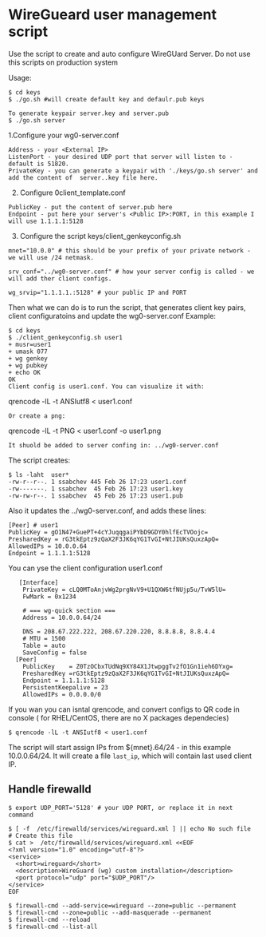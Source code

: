 WireGueard user management script
========================
Use the script to create and auto configure WireGUard Server.
Do not use this scripts on production system

Usage:
```
$ cd keys
$ ./go.sh #will create default key and defaulr.pub keys

To generate keypair server.key and server.pub
$ ./go.sh server
```
1.Configure your wg0-server.conf
```
Address - your <External IP>
ListenPort - your desired UDP port that server will listen to - default is 51820.
PrivateKey - you can generate a keypair with './keys/go.sh server' and add the content of  server..key file here.
```

2. Configure 0client_template.conf
```
PublicKey - put the content of server.pub here 
Endpoint - put here your server's <Public IP>:PORT, in this example I will use 1.1.1.1:5128
```

3. Configure the script keys/client_genkeyconfig.sh 
```
mnet="10.0.0" # this should be your prefix of your private network - we will use /24 netmask.

srv_conf="../wg0-server.conf" # how your server config is called - we will add ther client configs.

wg_srvip="1.1.1.1.:5128" # your public IP and PORT

```

Then what we can do is to run the script, that generates client key pairs, client configuratoins and update the wg0-server.conf
Example:
```
$ cd keys
$ ./client_genkeyconfig.sh user1
+ musr=user1
+ umask 077
+ wg genkey
+ wg pubkey
+ echo OK
OK
Client config is user1.conf. You can visualize it with:
```
qrencode -lL -t ANSIutf8 < user1.conf
```
Or create a png:
```
qrencode -lL -t PNG < user1.conf -o user1.png
```
It shuold be added to server confing in: ../wg0-server.conf
```
The script creates:
```
$ ls -laht  user*
-rw-r--r--. 1 ssabchev 445 Feb 26 17:23 user1.conf
-rw-------. 1 ssabchev  45 Feb 26 17:23 user1.key
-rw-rw-r--. 1 ssabchev  45 Feb 26 17:23 user1.pub
```
Also it updates the ../wg0-server.conf, and adds these lines:
```
[Peer] # user1
PublicKey = gO1N47+GuePT+4cYJuqqgaiPYbD9GDY0hlfEcTVOojc=
PresharedKey = rG3tkEptz9zQaX2F3JK6qYG1TvGI+NtJIUKsQuxzApQ=
AllowedIPs = 10.0.0.64
Endpoint = 1.1.1.1:5128
```
You can yse the client configuration user1.conf
```
   [Interface]
    PrivateKey = cLQ0MToAnjvWg2prgNvV9+U1QXW6tfNUjp5u/TvW5lU=
    FwMark = 0x1234

    # === wg-quick section ===
    Address = 10.0.0.64/24

    DNS = 208.67.222.222, 208.67.220.220, 8.8.8.8, 8.8.4.4
    # MTU = 1500
    Table = auto
    SaveConfig = false
  [Peer]
    PublicKey    = Z0TzOCbxTUdNq9XY84X1JtwpggTv2fO1Gn1ieh6DYxg=
    PresharedKey =rG3tkEptz9zQaX2F3JK6qYG1TvGI+NtJIUKsQuxzApQ=
    Endpoint = 1.1.1.1:5128
    PersistentKeepalive = 23
    AllowedIPs = 0.0.0.0/0
```
If you wan you can isntal qrencode, and convert configs to QR code in console ( for RHEL/CentOS, there are no X packages dependecies)
```
$ qrencode -lL -t ANSIutf8 < user1.conf
```

The script will start assign IPs from ${mnet}.64/24 - in this example 10.0.0.64/24.
It will create a file `last_ip`, which will contain last used client IP.

## Handle firewalld
```
$ export UDP_PORT='5128' # your UDP PORT, or replace it in next command

$ [ -f  /etc/firewalld/services/wireguard.xml ] || echo No such file 
# Create this file
$ cat >  /etc/firewalld/services/wireguard.xml <<EOF
<?xml version="1.0" encoding="utf-8"?>
<service>
  <short>wireguard</short>
  <description>WireGuard (wg) custom installation</description>
  <port protocol="udp" port="$UDP_PORT"/>
</service>
EOF

$ firewall-cmd --add-service=wireguard --zone=public --permanent
$ firewall-cmd --zone=public --add-masquerade --permanent
$ firewall-cmd --reload
$ firewall-cmd --list-all
```
